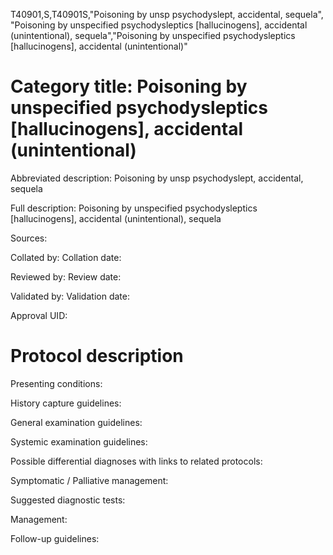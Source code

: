 T40901,S,T40901S,"Poisoning by unsp psychodyslept, accidental, sequela", "Poisoning by unspecified psychodysleptics [hallucinogens], accidental (unintentional), sequela","Poisoning by unspecified psychodysleptics [hallucinogens], accidental (unintentional)"
# Category title: Poisoning by unspecified psychodysleptics [hallucinogens], accidental (unintentional)

Abbreviated description: Poisoning by unsp psychodyslept, accidental, sequela

Full description: Poisoning by unspecified psychodysleptics [hallucinogens], accidental (unintentional), sequela

Sources:

Collated by:
Collation date:

Reviewed by:
Review date:

Validated by:
Validation date:

Approval UID:

# Protocol description

Presenting conditions:

History capture guidelines:

General examination guidelines:

Systemic examination guidelines:

Possible differential diagnoses with links to related protocols:

Symptomatic / Palliative management:

Suggested diagnostic tests:

Management:

Follow-up guidelines:
